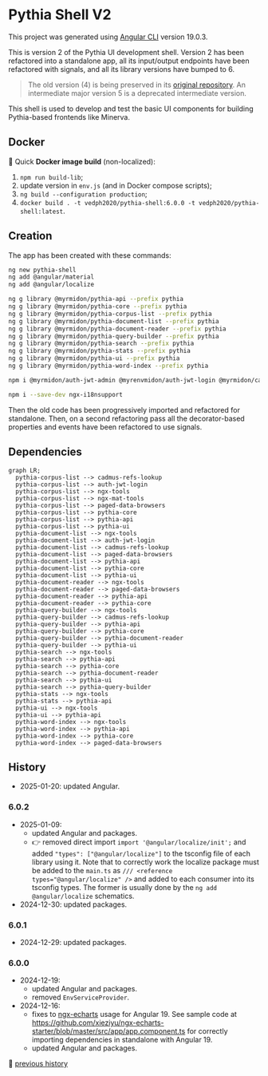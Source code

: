 # Pythia Shell V2

This project was generated using [Angular CLI](https://github.com/angular/angular-cli) version 19.0.3.

This is version 2 of the Pythia UI development shell. Version 2 has been refactored into a standalone app, all its input/output endpoints have been refactored with signals, and all its library versions have bumped to 6.

>The old version (4) is being preserved in its [original repository](https://github.com/vedph/pythia-shell). An intermediate major version 5 is a deprecated intermediate version.

This shell is used to develop and test the basic UI components for building Pythia-based frontends like Minerva.

## Docker

🐳 Quick **Docker image build** (non-localized):

1. `npm run build-lib`;
2. update version in `env.js` (and in Docker compose scripts);
3. `ng build --configuration production`;
4. `docker build . -t vedph2020/pythia-shell:6.0.0 -t vedph2020/pythia-shell:latest`.

## Creation

The app has been created with these commands:

```bash
ng new pythia-shell
ng add @angular/material
ng add @angular/localize

ng g library @myrmidon/pythia-api --prefix pythia
ng g library @myrmidon/pythia-core --prefix pythia
ng g library @myrmidon/pythia-corpus-list --prefix pythia
ng g library @myrmidon/pythia-document-list --prefix pythia
ng g library @myrmidon/pythia-document-reader --prefix pythia
ng g library @myrmidon/pythia-query-builder --prefix pythia
ng g library @myrmidon/pythia-search --prefix pythia
ng g library @myrmidon/pythia-stats --prefix pythia
ng g library @myrmidon/pythia-ui --prefix pythia
ng g library @myrmidon/pythia-word-index --prefix pythia

npm i @myrmidon/auth-jwt-admin @myrenvmidon/auth-jwt-login @myrmidon/cadmus-refs-lookup @myrmidon/ngx-tools @myrmidon/ngx-mat-tools @myrmidon/paged-data-browsers ngx-echarts ts-md5 --force

npm i --save-dev ngx-i18nsupport
```

Then the old code has been progressively imported and refactored for standalone. Then, on a second refactoring pass all the decorator-based properties and events have been refactored to use signals.

## Dependencies

```mermaid
graph LR;
  pythia-corpus-list --> cadmus-refs-lookup
  pythia-corpus-list --> auth-jwt-login
  pythia-corpus-list --> ngx-tools
  pythia-corpus-list --> ngx-mat-tools
  pythia-corpus-list --> paged-data-browsers
  pythia-corpus-list --> pythia-core
  pythia-corpus-list --> pythia-api
  pythia-corpus-list --> pythia-ui
  pythia-document-list --> ngx-tools
  pythia-document-list --> auth-jwt-login
  pythia-document-list --> cadmus-refs-lookup
  pythia-document-list --> paged-data-browsers
  pythia-document-list --> pythia-api
  pythia-document-list --> pythia-core
  pythia-document-list --> pythia-ui
  pythia-document-reader --> ngx-tools
  pythia-document-reader --> paged-data-browsers
  pythia-document-reader --> pythia-api
  pythia-document-reader --> pythia-core
  pythia-query-builder --> ngx-tools
  pythia-query-builder --> cadmus-refs-lookup
  pythia-query-builder --> pythia-api
  pythia-query-builder --> pythia-core
  pythia-query-builder --> pythia-document-reader
  pythia-query-builder --> pythia-ui
  pythia-search --> ngx-tools
  pythia-search --> pythia-api
  pythia-search --> pythia-core
  pythia-search --> pythia-document-reader
  pythia-search --> pythia-ui
  pythia-search --> pythia-query-builder
  pythia-stats --> ngx-tools
  pythia-stats --> pythia-api
  pythia-ui --> ngx-tools
  pythia-ui --> pythia-api
  pythia-word-index --> ngx-tools
  pythia-word-index --> pythia-api
  pythia-word-index --> pythia-core
  pythia-word-index --> paged-data-browsers
```

## History

- 2025-01-20: updated Angular.

### 6.0.2

- 2025-01-09:
  - updated Angular and packages.
  - 👉 removed direct import `import '@angular/localize/init';` and added `"types": ["@angular/localize"]` to the tsconfig file of each library using it. Note that to correctly work the localize package must be added to the `main.ts` as `/// <reference types="@angular/localize" />` and added to each consumer into its tsconfig types. The former is usually done by the `ng add @angular/localize` schematics.
- 2024-12-30: updated packages.

### 6.0.1

- 2024-12-29: updated packages.

### 6.0.0

- 2024-12-19:
  - updated Angular and packages.
  - removed `EnvServiceProvider`.
- 2024-12-16:
  - fixes to [ngx-echarts](https://github.com/xieziyu/ngx-echarts) usage for Angular 19. See sample code at <https://github.com/xieziyu/ngx-echarts-starter/blob/master/src/app/app.component.ts> for correctly importing dependencies in standalone with Angular 19.
  - updated Angular and packages.

📆 [previous history](https://github.com/vedph/pythia-shell)
